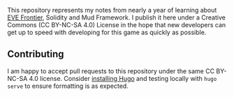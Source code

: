 This repository represents my notes from nearly a year of learning about [EVE Frontier](https://evefrontier.com/en), Solidity and Mud Framework. I publish it here under a Creative Commons (CC BY-NC-SA 4.0) License in the hope that new developers can get up to speed with developing for this game as quickly as possible.

## Contributing

I am happy to accept pull requests to this repository under the same CC BY-NC-SA 4.0 license. Consider [installing Hugo](https://gohugo.io/installation/) and testing locally with `hugo serve` to ensure formatting is as expected.
